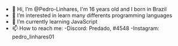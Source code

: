 - 👋 Hi, I’m @Pedro-Linhares, I'm 16 years old and I born in Brazil
- 👀 I’m interested in learn many differents programming languages 
- 🌱 I’m currently learning JavaScript
- 📫 How to reach me:
  -Discord: Predado, #4548
  -Instagram: pedro_linhares01

<!---
Pedro-Linhares/Pedro-Linhares is a ✨ special ✨ repository because its `README.md` (this file) appears on your GitHub profile.
You can click the Preview link to take a look at your changes.
--->
